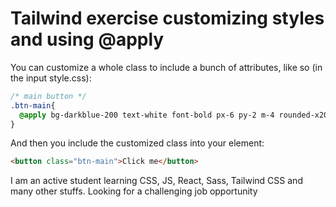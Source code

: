 # Tailwind exercise customizing styles and using @apply

You can customize a whole class to include a bunch of attributes, like so (in the input style.css):

```css
/* main button */
.btn-main{
  @apply bg-darkblue-200 text-white font-bold px-6 py-2 m-4 rounded-x20;
}
```

And then you include the customized class into your element:
```html
<button class="btn-main">Click me</button>
```

I am an active student learning CSS, JS, React, Sass, Tailwind CSS and many other stuffs. Looking for a challenging job opportunity
